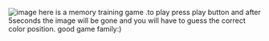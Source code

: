 ![image](https://github.com/Herve176/memory-game/assets/78292511/720ef01a-6d15-497e-ae81-0dfe57ddeacc)
here is a memory training game .to play press play button and after 5seconds the image will be gone and you will have to guess the correct color position.
good game family:)
